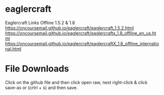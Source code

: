 # eaglercraft
Eaglercraft Links Offline 1.5.2 &amp; 1.8 https://oncoursemail.github.io/eaglercraft/eaglercraft_1.5.2.html https://oncoursemail.github.io/eaglercraft/eaglercraftx_1.8_offline_en_us.html https://oncoursemail.github.io/eaglercraft/eaglercraftX_1.8_offline_international.html

# File Downloads
Click on the github file and then click open raw, next right-click & click save-as or (crtrl + s) and then save.
